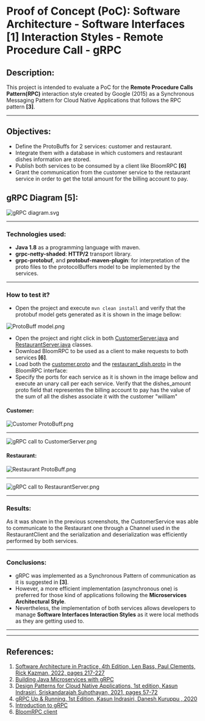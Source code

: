 # Proof of Concept (PoC): Software Architecture - Software Interfaces **[1]** Interaction Styles - Remote Procedure Call - gRPC

## Description:
This project is intended to evaluate a PoC for the **Remote Procedure Calls Pattern(RPC)** interaction style created by Google (2015) as a Synchronous Messaging Pattern for Cloud
Native Applications that follows the RPC pattern **[3]**.

****

## Objectives:
- Define the ProtoBuffs for 2 services: customer and restaurant.
- Integrate them with a database in which customers and restaurant dishes information are stored.
- Publish both services to be consumed by a client like BloomRPC **[6]**
- Grant the communication from the customer service to the restaurant service in order to get the total amount for the billing account to pay.

## gRPC Diagram **[5]**:
![gRPC diagram.svg](src%2Fmain%2Fresources%2Fstatic%2FgRPC%20diagram.svg)

****

### Technologies used: 
- **Java 1.8** as a programming language with maven.
- **grpc-netty-shaded**: **HTTP/2** transport library.
- **grpc-protobuf**, and **protobuf-maven-plugin**: for interpretation of the proto files to the protocolBuffers model to be implemented by the services.

****

### How to test it?

- Open the project and execute ``` mvn clean install ``` and verify that the protobuf model gets generated as it is shown in the image bellow:

![ProtoBuff model.png](src%2Fmain%2Fresources%2Fstatic%2FProtoBuff%20model.png)

- Open the project and right click in both [CustomerServer.java](src%2Fmain%2Fjava%2Fcom%2Farchitectural%2Ftrends%2Fgrpc%2Fservers%2FCustomerServer.java) and [RestaurantServer.java](src%2Fmain%2Fjava%2Fcom%2Farchitectural%2Ftrends%2Fgrpc%2Fservers%2FRestaurantServer.java) classes.
- Download BloomRPC to be used as a client to make requests to both services **[6]**.
- Load both the [customer.proto](src%2Fmain%2Fproto%2Fcustomer.proto) and the [restaurant_dish.proto](src%2Fmain%2Fproto%2Frestaurant_dish.proto) in the BloomRPC interface:
- Specify the ports for each service as it is shown in the image bellow and execute an unary call per each service. Verify that the dishes_amount proto field that representes the billing account to pay has the value of the sum of all the dishes associate it with the customer "william"

#### Customer:
![Customer ProtoBuff.png](src%2Fmain%2Fresources%2Fstatic%2FCustomer%20ProtoBuff.png)
****
![gRPC call to CustomerServer.png](src%2Fmain%2Fresources%2Fstatic%2FgRPC%20call%20to%20CustomerServer.png)

#### Restaurant:
![Restaurant ProtoBuff.png](src%2Fmain%2Fresources%2Fstatic%2FRestaurant%20ProtoBuff.png)
****
![gRPC call to RestaurantServer.png](src%2Fmain%2Fresources%2Fstatic%2FgRPC%20call%20to%20RestaurantServer.png)

******

### Results:
As it was shown in the previous screenshots, the CustomerService was able to communicate to the Restaurant one through a Channel used in the RestaurantClient and the serialization and deserialization was efficiently performed by both services.

******

### Conclusions:
- gRPC was implemented as a Synchronous Pattern of communication as it is suggested in **[3]**.
- However, a more efficient implementation (asynchronous one) is preferred for those kind of applications following the **Microservices Architectural Style**.
- Nevertheless, the implementation of both services allows developers to manage **Software Interfaces Interaction Styles** as it were local methods as they are getting used to.

******
******

## References:

1. [Software Architecture in Practice, 4th Edition, Len Bass, Paul Clements, Rick Kazman, 2022, pages 217-227](https://www.amazon.com/Software-Architecture-Practice-SEI-Engineering/dp/0136886094)
2. [Building Java Microservices with gRPC](https://www.linkedin.com/learning/building-java-microservices-with-grpc)
3. [Design Patterns for Cloud Native Applications, 1st edition, Kasun Indrasiri, Sriskandarajah Suhothayan, 2021, pages 57-72](https://www.amazon.com/Design-Patterns-Cloud-Native-Applications/dp/1492090719)
4. [gRPC Up & Running, 1st Edition, Kasun Indrasiri, Danesh Kuruppu , 2020](https://www.amazon.com/gRPC-Running-Building-Applications-Kubernetes/dp/1492058335)
5. [Introduction to gRPC](https://grpc.io/docs/what-is-grpc/introduction/)
6. [BloomRPC client](https://github.com/bloomrpc/bloomrpc)